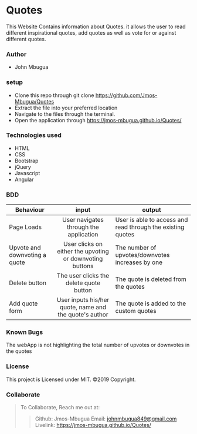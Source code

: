 # Quotes
This Website Contains information about Quotes. it allows the user to read different inspirational quotes, add quotes as well as vote for or against different quotes.
### Author
* John Mbugua

### setup
* Clone this repo through git clone https://github.com/Jmos-Mbugua/Quotes
* Extract the file into your preferred location
* Navigate to the files through the terminal.
* Open the application through https://jmos-mbugua.github.io/Quotes/
### Technologies used
* HTML
* CSS
* Bootstrap
* jQuery
* Javascript
* Angular
### BDD
| Behaviour    | input     | output     |
| -------------| :--------:| -----------|
|Page Loads  | User navigates through the application |User is able to access and read through the existing quotes |
|Upvote and downvoting a quote|User clicks on either the upvoting or downvoting buttons|The number of upvotes/downvotes increases by one|
|Delete button|The user clicks the delete quote button|The quote is deleted from the quotes|
|Add quote form|User inputs his/her quote, name and the quote's author|The quote is added to the custom quotes|

### Known Bugs
The webApp is not highlighting the total number of upvotes or downvotes in the quotes
### License
This project is Licensed under MIT.
©2019 Copyright.
### Collaborate
>To Collaborate, Reach me out at:
>>Github: Jmos-Mbugua
>>Email: johnmbugua849@gmail.com
>>Livelink: https://jmos-mbugua.github.io/Quotes/
